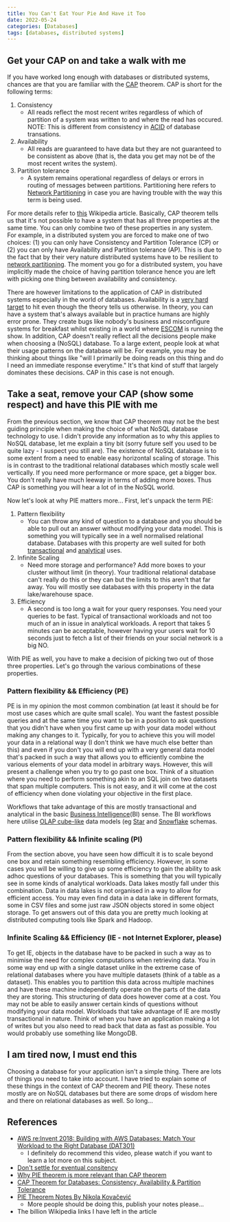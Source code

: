 ```yaml
---
title: You Can't Eat Your Pie And Have it Too
date: 2022-05-24
categories: [Databases]
tags: [databases, distributed systems]
---
```


## Get your CAP on and take a walk with me

If you have worked long enough with databases or distributed systems, chances are that
you are familiar with the [CAP](https://en.wikipedia.org/wiki/CAP_theorem) theorem.
CAP is short for the following terms:

1. Consistency
    - All reads reflect the most recent writes regardless of which of partition of
      a system was written to and where the read has occured. NOTE: This is different
      from consistency in [ACID](https://en.wikipedia.org/wiki/ACID) of database
      transations.
2. Availability
    - All reads are guaranteed to have data but they are not guaranteed to be consistent
      as above (that is, the data you get may not be of the most recent writes the
      system).
3. Partition tolerance
    - A system remains operational regardless of delays or errors in routing of messages
      between partitions. Partitioning here refers to
      [Network Partitioning](https://en.wikipedia.org/wiki/Network_partition) in case
      you are having trouble with the way this term is being used.

For more details refer to [this](https://en.wikipedia.org/wiki/CAP_theorem) Wikipedia
article. Basically, CAP theorem tells us that it's not possible to have a system that has
all three properties at the same time. You can only combine two of these properties in
any system. For example, in a distributed system you are forced to make one of two
choices: (1) you can only have Consistency and Partition Tolerance (CP) or (2) you can
only have Availability and Partition tolerance (AP). This is due to the fact that by
their very nature distributed systems have to be resilient to
[network partitioning](https://en.wikipedia.org/wiki/Network_partition).
The moment you go for a distributed system, you have implicitly made the choice of having
partition tolerance hence you are left with picking one thing between availability
and consistency.

There are however limitations to the application of CAP in distributed systems
especially in the world of databases. Availability is a
[very hard target](https://yokota.blog/2017/02/17/dont-settle-for-eventual-consistency/)
to hit even though the theory tells us otherwise. In theory, you can have a system
that's always available but in practice humans are highly error prone. They create bugs
like nobody's business and misconfigure systems for breakfast whilst existing in a world
where [ESCOM](http://www.escom.mw/load-shedding-updates.php) is running the show.
In addition, CAP doesn't really reflect all the decisions people make when choosing
a (NoSQL) database. To a large extent, people look at what their usage patterns on the
database will be. For example, you may be thinking about things like "will I primarily be
doing reads on this thing and do I need an immediate response everytime." It's that kind
of stuff that largely dominates these decisions. CAP in this case is not enough.

## Take a seat, remove your CAP (show some respect) and have this PIE with me

From the previous section, we know that CAP theorem may not be the best guiding principle
when making the choice of what NoSQL database technology to use. I didn't provide any
information as to why this applies to NoSQL database, let me explain a tiny bit (sorry
future self you used to be quite lazy - I suspect you still are). The existence of NoSQL
database is to some extent from a need to enable easy horizontal scaling of storage. This
is in contrast to the traditional relational databases which mostly scale well vertically.
If you need more performance or more space, get a bigger box. You don't really have much
leeway in terms of adding more boxes. Thus CAP is something you will hear a lot of in the
NoSQL world.

Now let's look at why PIE matters more... First, let's unpack the term PIE:

1. Pattern flexibility
    - You can throw any kind of question to a database and you should be able to pull
      out an answer without modifying your data model. This is something you will
      typically see in a well normalised relational database. Databases with this
      property are well suited for both
      [transactional](https://en.wikipedia.org/wiki/Online_transaction_processing) and
      [analytical](https://en.wikipedia.org/wiki/Online_analytical_processing) uses.
2. Infinite Scaling
    - Need more storage and performance? Add more boxes to your cluster without limit
      (in theory). Your traditional relational database can't really do this or they
      can but the limits to this aren't that far away. You will mostly see databases
      with this property in the data lake/warehouse space.
3. Efficiency
    - A second is too long a wait for your query responses. You need your queries to
      be fast. Typical of transactional workloads and not too much of an in issue in
      analytical workloads. A report that takes 5 minutes can be acceptable, however
      having your users wait for 10 seconds just to fetch a list of their friends on
      your social network is a big NO.

With PIE as well, you have to make a decision of picking two out of those three
properties. Let's go through the various combinations of these properties.

### Pattern flexibility && Efficiency (PE)

PE is in my opinion the most common combination (at least it should be for most use cases
which are quite small scale). You want the fastest possible queries and at the same time
you want to be in a position to ask questions that you didn't have when you first came
up with your data model without making any changes to it. Typically, for you to achieve
this you will model your data in a relational way (I don't think we have much else better
than this) and even if you don't you will end up with a very general data model that's
packed in such a way that allows you to efficiently combine the various elements of your
data model in arbitrary ways. However, this will present a challenge when you try to go
past one box. Think of a situation where you need to perform something akin to an SQL
join on two datasets that span multiple computers. This is not easy, and it will come at
the cost of efficiency when done violating your objective in the first place.

Workflows that take advantage of this are mostly transactional and analytical in the
basic [Business Intelligence](https://en.wikipedia.org/wiki/Business_intelligence)(BI)
sense. The BI workflows here utilise
[OLAP cube-like](https://en.wikipedia.org/wiki/OLAP_cube) data models (eg
[Star](https://en.wikipedia.org/wiki/Star_schema)
and [Snowflake](https://en.wikipedia.org/wiki/Snowflake_schema) schemas.

### Pattern flexibility && Infinite scaling (PI)

From the section above, you have seen how difficult it is to scale beyond one box and
retain something resembling efficiency. However, in some cases you will be willing to give
up some efficiency to gain the ability to ask adhoc questions of your databases. This is
something that you will typically see in some kinds of analytical workloads. Data lakes
mostly fall under this combination. Data in data lakes is not organised in a way to allow
for efficient access. You may even find data in a data lake in different formats, some
in CSV files and some just raw JSON objects stored in some object storage. To get answers
out of this data you are pretty much looking at distributed computing tools like Spark
and Hadoop.

### Infinite Scaling && Efficiency (IE - not Internet Explorer, please)

To get IE, objects in the database have to be packed in such a way as to minimise the
need for complex computations when retrieving data. You in some way end up with a single
dataset unlike in the extreme case of relational databases where you have multiple
datasets (think of a table as a dataset). This enables you to partition this data across
multiple machines and have these machine independently operate on the parts of the data
they are storing. This structuring of data does however come at a cost. You may not be
able to easily answer certain kinds of questions without modifying your data model.
Workloads that take advantage of IE are mostly transactional in nature. Think of when
you have an application making a lot of writes but you also need to read back that data
as fast as possible. You would probably use something like MongoDB.

## I am tired now, I must end this

Choosing a database for your application isn't a simple thing. There are lots of things
you need to take into account. I have tried to explain some of these things in the
context of CAP theorem and PIE theory. These notes mostly are on NoSQL databases but there
are some drops of wisdom here and there on relational databases as well. So long...

## References

* [AWS re:Invent 2018: Building with AWS Databases: Match Your Workload to the Right Database (DAT301)](https://www.youtube.com/watch?v=hwnNbLXN4vA&list=WL&index=2)
    - I definitely do recommend this video, please watch if you want to learn a lot more
      on this subject.
* [Don't settle for eventual consitency](https://yokota.blog/2017/02/17/dont-settle-for-eventual-consistency/)
* [Why PIE theorem is more relevant than CAP theorem](https://www.alexdebrie.com/posts/choosing-a-database-with-pie)
* [CAP Theorem for Databases: Consistency, Availability & Partition Tolerance](https://www.bmc.com/blogs/cap-theorem/)
* [PIE Theorem Notes By Nikola Kovačević](https://nk-learning-notes.netlify.app/databases/theory/pie-theorem/)
    - More people should be doing this, publish your notes please...
* The billion Wikipedia links I have left in the article

